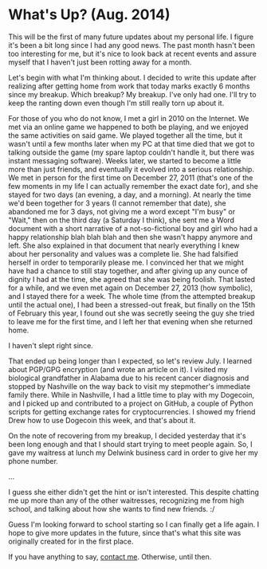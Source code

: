 <title>What's Up? August 2014 - That GNU+Linux Guy</title>

What's Up? (Aug. 2014)
======================

This will be the first of many future updates about my personal life. I figure
it's been a bit long since I had any good news. The past month hasn't been too
interesting for me, but it's nice to look back at recent events and assure
myself that I haven't just been rotting away for a month.

Let's begin with what I'm thinking about. I decided to write this update after
realizing after getting home from work that today marks exactly 6 months since
my breakup. Which breakup? My breakup. I've only had one. I'll try to keep the
ranting down even though I'm still really torn up about it. 

For those of you who do not know, I met a girl in 2010 on the Internet. We met 
via an online game we happened to both be playing, and we enjoyed the same 
activities on said game. We played together all the time, but it wasn't until a 
few months later when my PC at that time died that we got to talking outside the
game (my spare laptop couldn't handle it, but there was instant messaging 
software). Weeks later, we started to become a little more than just friends, 
and eventually it evolved into a serious relationship. We met in person for the 
first time on December 27, 2011 (that's one of the few moments in my life I can 
actually remember the exact date for), and she stayed for two days (an evening, 
a day, and a morning). At nearly the time we'd been together for 3 years (I 
cannot remember that date), she abandoned me for 3 days, not giving me a word 
except "I'm busy" or "Wait," then on the third day (a Saturday I think), she 
sent me a Word document with a short narrative of a not-so-fictional boy and 
girl who had a happy relationship blah blah blah and then she wasn't happy 
anymore and left. She also explained in that document that nearly everything I 
knew about her personality and values was a complete lie. She had falsified 
herself in order to temporarily please me. I convinced her that we might have
had a chance to still stay together, and after giving up any ounce of dignity I
had at the time, she agreed that she was being foolish. That lasted for a while,
and we even met again on December 27, 2013 (how symbolic), and I stayed there
for a week. The whole time (from the attempted breakup until the actual one), I
had been a stressed-out freak, but finally on the 15th of February this year, I
found out she was secretly seeing the guy she tried to leave me for the first 
time, and I left her that evening when she returned home.

I haven't slept right since.

That ended up being longer than I expected, so let's review July. I learned 
about PGP/GPG encryption (and wrote an article on it). I visited my biological
grandfather in Alabama due to his recent cancer diagnosis and stopped by 
Nashville on the way back to visit my stepmother's immediate family there. While
in Nashville, I had a little time to play with my Dogecoin, and I picked up and
contributed to a project on GitHub, a couple of Python scripts for getting
exchange rates for cryptocurrencies. I showed my friend Drew how to use Dogecoin
this week, and that's about it.

On the note of recovering from my breakup, I decided yesterday that it's been
long enough and that I should start trying to meet people again. So, I gave my
waitress at lunch my Delwink business card in order to give her my phone number.

...

I guess she either didn't get the hint or isn't interested. This despite 
chatting me up more than any of the other waitresses, recognizing me from high
school, and talking about how she wants to find new friends. :/

Guess I'm looking forward to school starting so I can finally get a life again.
I hope to give more updates in the future, since that's what this site was 
originally created for in the first place.

If you have anything to say, [contact me][1]. Otherwise, until then.

[1]: /contact.html
